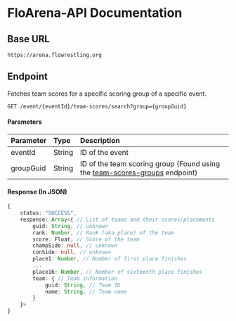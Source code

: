 # FloArena-API Documentation

## Base URL

`https://arena.flowrestling.org`

## Endpoint

Fetches team scores for a specific scoring group of a specific event.

`GET /event/{eventId}/team-scores/search?group={groupGuid}`

#### Parameters

| Parameter | Type | Description |
| :--- | :--- | :--- |
| eventId | String | ID of the event |
| groupGuid | String | ID of the team scoring group (Found using the [team-scores-groups](../team-scores-groups.md) endpoint) |

#### Response (In JSON)

```typescript
{
	status: "SUCCESS",
	response: Array<{ // List of teams and their scores/placements
		guid: String, // unknown
		rank: Number, // Rank (aka place) of the team
		score: Float, // Score of the team
		champSide: null, // unknown
		conSide: null, // unknown
		place1: Number, // Number of first place finishes
		...
		place16: Number, // Number of sixteenth place finishes
		team: { // Team information
			guid: String, // Team ID
			name: String, // Team name
		}
	}>
}
```
